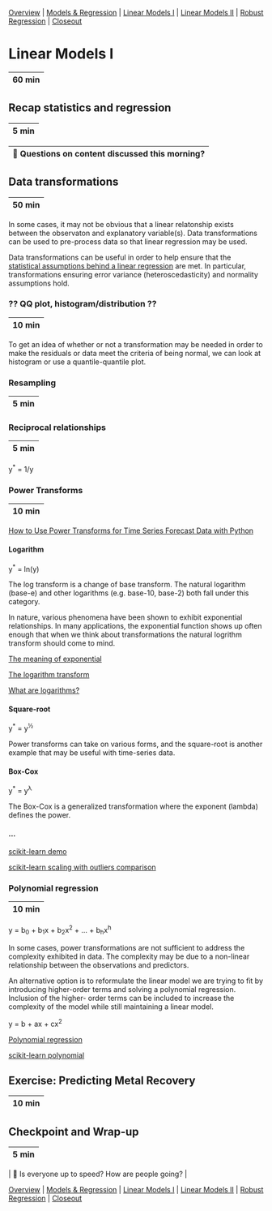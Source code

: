 [Overview](./00_overview.md) |
[Models & Regression](./01_modelsregression.md) |
[Linear Models I](./02_linearmodelsA.md) |
[Linear Models II](./03_linearmodelsB.md) |
[Robust Regression](./04_robustregression.md)  |
[Closeout](./05_closeout.md)

# Linear Models I

| 60 min |
| ------ |

## Recap statistics and regression

| 5 min |
| ------ |

| :triangular_flag_on_post: Questions on content discussed this morning? |
| ------------------------------------------------------------------------ |


## Data transformations

| 50 min |
| ------ |

In some cases, it may not be obvious that a linear relatonship exists between the observaton and explanatory variable(s). Data transformations can be used to pre-process data so that linear regression may be used.

Data transformations can be useful in order to help ensure that the [statistical assumptions behind a linear regression](./01_modelsregression.md) are met. In particular, transformations ensuring error variance (heteroscedasticity) and normality assumptions hold.



### ?? QQ plot, histogram/distribution ??

| 10 min |
| ------ |

 To get an idea of whether or not a transformation may be needed in order to make the residuals or data meet the criteria of being normal, we can look at histogram or use a quantile-quantile plot.


### Resampling

| 5 min |
| ------ |

### Reciprocal relationships
| 5 min |
| ------ |

y<sup>*</sup> = 1/y

### Power Transforms

| 10 min |
| ------ |

[How to Use Power Transforms for Time Series Forecast Data with Python](https://machinelearningmastery.com/power-transform-time-series-forecast-data-python/)

#### Logarithm

y<sup>*</sup> = ln(y)

The log transform is a change of base transform. The natural logarithm (base-e) and other logarithms (e.g. base-10, base-2) both fall under this category.

In nature, various phenomena have been shown to exhibit exponential relationships. In many applications, the exponential function shows up often enough that when we think about transformations the natural logrithm transform should come to mind.

[The meaning of exponential](https://www.theguardian.com/science/life-and-physics/2014/jul/20/the-meaning-of-exponential)

[The logarithm transform](https://people.duke.edu/~rnau/411log.htm)

[What are logarithms?](https://www.livescience.com/50940-logarithms.html)

#### Square-root
y<sup>*</sup>  = y<sup>&half;</sup>

Power transforms can take on various forms, and the square-root is another example that may be useful with time-series data. 

#### Box-Cox
y<sup>*</sup>  = y<sup>&#955;</sup>

The Box-Cox is a generalized transformation where the exponent (lambda) defines the power. 

#### ...
[scikit-learn demo](https://scikit-learn.org/stable/auto_examples/compose/plot_transformed_target.html#sphx-glr-auto-examples-compose-plot-transformed-target-py)

[scikit-learn scaling with outliers comparison](https://scikit-learn.org/stable/auto_examples/preprocessing/plot_all_scaling.html#sphx-glr-auto-examples-preprocessing-plot-all-scaling-py)

### Polynomial regression

| 10 min |
| ------ |

y = b<sub>0</sub> + b<sub>1</sub>x + b<sub>2</sub>x<sup>2</sup> + ... + b<sub>h</sub>x<sup>h</sup>

In some cases, power transformations are not sufficient to address the complexity exhibited in data. The complexity may be due to a non-linear relationship between the observations and predictors.

An alternative option is to reformulate the linear model we are trying to fit by introducing higher-order terms and solving a polynomial regression. Inclusion of the higher- order terms can be included to increase the complexity of the model while still maintaining a linear model.

y = b + ax + cx<sup>2</sup>

[Polynomial regression](https://towardsdatascience.com/polynomial-regression-bbe8b9d97491)

[scikit-learn polynomial](https://scikit-learn.org/stable/modules/generated/sklearn.preprocessing.PolynomialFeatures.html)


## Exercise: Predicting Metal Recovery

| 10 min |
| ------ |

## Checkpoint and Wrap-up

| 5 min |
| ------ |

| :triangular_flag_on_post: Is everyone up to speed? How are people going? |

[Overview](./00_overview.md) |
[Models & Regression](./01_modelsregression.md) |
[Linear Models I](./02_linearmodelsA.md) |
[Linear Models II](./03_linearmodelsB.md) |
[Robust Regression](./04_robustregression.md)  |
[Closeout](./05_closeout.md)
